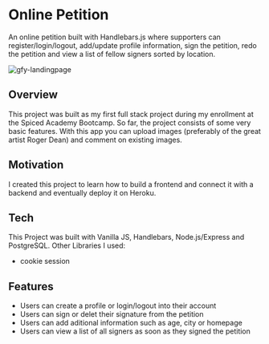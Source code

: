 # Online Petition
An online petition built with Handlebars.js where supporters can register/login/logout, add/update profile information, sign the petition, redo the petition and view a list of fellow signers sorted by location.

![gfy-landingpage](https://github.com/LuiseBrandenburger/portfolio-next/blob/main/public/content/petition.JPG)

## Overview
This project was built as my first full stack project during my enrollment at the Spiced Academy Bootcamp. 
So far, the project consists of some very basic features. With this app you can upload images 
(preferably of the great artist Roger Dean) and comment on existing images.

## Motivation
I created this project to learn how to build a frontend and connect it with a backend and eventually deploy it on Heroku.

## Tech
This Project was built with Vanilla JS, Handlebars, Node.js/Express and PostgreSQL.
Other Libraries I used:
- cookie session

## Features
- Users can create a profile or login/logout into their account
- Users can sign or delet their signature from the petition
- Users can add aditional information such as age, city or homepage
- Users can view a list of all signers as soon as they signed the petition
